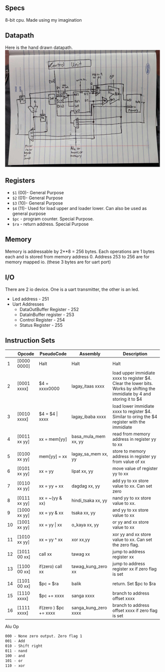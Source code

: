 ## Specs
8-bit cpu. Made using my imagination

## Datapath
Here is the hand drawn datapath.
![](media/datapath.jpg)

## Registers
- `$1` (00)- General Purpose
- `$2` (01)- General Purpose
- `$3` (10)- General Purpose
- `$4` (11)- Used for load upper and loader lower. Can also be used as general purpose
- `$pc` - program counter. Special Purpose. 
- `$ra` - return address. Special Purpose

## Memory 
Memory is addressable by 2**8 = 256 bytes. Each operations are 1 bytes each and is stored from memory address 0. Address 253 to 256 are for memory mapped io. (these 3 bytes are for uart port)

## I/O
There are 2 io device. One is a uart transmitter, the other is an led.
- Led address - 251
- Uart Addresses
    - DataOutBuffer Register - 252
    - DataInBuffer register - 253
    - Control Register - 254
    - Status Register - 255

## Instruction Sets
|    | Opcode       | PseudoCode            | Assembly             | Description                                                                                                               |
|----|--------------|-----------------------|----------------------|---------------------------------------------------------------------------------------------------------------------------|
| 1  | [0000 0000]  | Halt                  | Halt                 | Halt                                                                                                                      |
| 2  | [0001 xxxx]  | $4 = xxxx0000         | lagay_itaas xxxx     | load upper immidiate xxxx to register $4. Clear the lower bits. Works by shifting the immidiate by 4 and storing it to $4 |
| 3  | [0010 xxxx]  | $4 = $4 \| xxxx       | lagay_ibaba xxxx     | load lower immidiate xxxx to register $4. Similar to oring the $4 register with the immidiate                             |
| 4  | [0011 xx yy] | xx = mem[yy]          | basa_mula_mem xx, yy | read from memory address in register yy to xx                                                                             |
| 5  | [0100 xx yy] | mem[yy] = xx          | lagay_sa_mem  xx, yy | store to memory address in register yy from value of xx                                                                   |
| 6  | [0101 xx yy] | xx = yy               | lipat xx, yy         | move value of register yy to xx                                                                                           |
| 7  | [0110 xx yy] | xx = yy + xx          | dagdag xx, yy        | add yy to xx store value to xx. Can set zero                                                                              |
| 8  | [0111 xx yy] | xx = ~(yy & xx)       | hindi_tsaka xx, yy   | nand yy to xx store value to xx.                                                                                          |
| 9  | [1000 xx yy] | xx = yy & xx          | tsaka xx, yy         | and yy to xx store value to xx                                                                                            |
| 10 | [1001 xx yy] | xx = yy \| xx         | o_kaya xx, yy        | or yy and xx store value to xx                                                                                            |
| 11 | [1010 xx yy] | xx = yy ^ xx          | xor xx,yy            | xor yy and xx store value to xx. Can set the zero flag.                                                                   |
| 12 | [1011 00 xx] | call xx               | tawag xx             | jump to address register xx                                                                                               |
| 13 | [1100 00 xx] | if(zero) call xx      | tawag_kung_zero xx   | jump to address register xx if zero flag is set                                                                           |
| 14 | [1101 00 xx] | $pc = $ra             | balik                | return. Set $pc to $ra                                                                                                    |
| 15 | [1110 xxxx]  | $pc += xxxx           | sanga xxxx           | branch to address offset xxxx                                                                                             |
| 16 | [1111 xxxx]  | if(zero ) $pc += xxxx | sanga_kung_zero xxxx | branch to address offset xxxx if zero flag is set                                                                         |

Alu Op
```
000 - None zero output. Zero flag 1
001 - Add
010 - Shift right
011 - nand
100 - and
101 - or
110 - xor
```